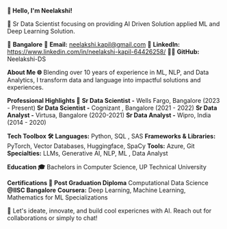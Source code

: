 
**👋 Hello, I'm Neelakshi!**



🚀 Sr Data Scientist focusing on providing AI Driven Solution applied ML and Deep Learning Solution. 


📍 **Bangalore**
📧 **Email:** neelakshi.kapil@gmail.com
🔗 **LinkedIn:** https://www.linkedin.com/in/neelakshi-kapil-64426258/
👨‍💻 **GitHub:** Neelakshi-DS


**About Me 🌐**
Blending over 10 years of experience in ML, NLP, and Data Analytics, I transform data and language into impactful solutions and experiences.



**Professional Highlights 🌟**
**Sr Data Scientist  -** Wells Fargo, Bangalore (2023 - Present)
**Sr Data Scientist -** Cognizant , Bangalore (2021 - 2022)
**Sr Data Analyst -** Virtusa, Bangalore (2020-2021)
**Sr Data Analyst -** Wipro, India (2014 - 2020)



**Tech Toolbox 🛠️**
**Languages:** Python, SQL , SAS
**Frameworks & Libraries:** PyTorch, Vector Databases, Huggingface, SpaCy
**Tools:** Azure, Git
**Specialties:** LLMs, Generative AI, NLP, ML , Data Analyst



**Education 🎓**
Bachelors in Computer Science, UP Technical University



**Certifications 📜**
**Post Graduation Diploma** Computational Data Science **@IISC Bangalore**
**Coursera:** Deep Learning, Machine Learning, Mathematics for ML Specializations

🔗 Let's ideate, innovate, and build cool expericnes with AI. Reach out for collaborations or simply to chat!

